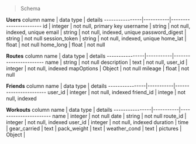 


> Schema

**Users**
column name     | data type | details
----------------|-----------|-----------------------
id              | integer   | not null, primary key
username        | string    | not null, indexed, unique
email           | string    | not null, indexed, unique
password_digest | string    | not null
session_token   | string    | not null, indexed, unique
home_lat        | float     | not null
home_long       | float     | not null

**Routes**
column name     | data type | details
----------------|-----------|-----------------------
name            | string    | not null
description     | text      | not null,
user_id         | integer   | not null, indexed
mapOptions      | Object    | not null
mileage         | float     | not null

**Friends**
column name     | data type | details
----------------|-----------|-----------------------
user_id         | integer   | not null, indexed
friend_id       | intege    | not null, indexed

**Workouts**
column name     | data type | details
----------------|-----------|-----------------------
name            | integer   | not null
date            | string    | not null
route_id        | integer   | not null, indexed
user_id         | integer   | not null, indexed
duration        | time      |
gear_carried    | text      |
pack_weight     | text      |
weather_cond    | text      |
pictures        | Object    |
